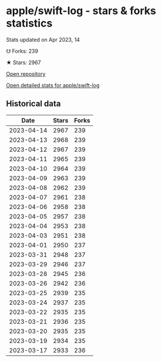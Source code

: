 # apple/swift-log - stars & forks statistics

Stats updated on Apr 2023, 14

☋ Forks: 239

★ Stars: 2967

[Open repository](https://github.com/apple/swift-log)

[Open detailed stats for apple/swift-log](https://reviewgithub.com/rep/apple/swift-log)

## Historical data
| Date | Stars | Forks |
|------|-------|-------|
| 2023-04-14 | 2967 | 239 | 
| 2023-04-13 | 2968 | 239 | 
| 2023-04-12 | 2967 | 239 | 
| 2023-04-11 | 2965 | 239 | 
| 2023-04-10 | 2964 | 239 | 
| 2023-04-09 | 2963 | 239 | 
| 2023-04-08 | 2962 | 239 | 
| 2023-04-07 | 2961 | 238 | 
| 2023-04-06 | 2958 | 238 | 
| 2023-04-05 | 2957 | 238 | 
| 2023-04-04 | 2953 | 238 | 
| 2023-04-03 | 2951 | 238 | 
| 2023-04-01 | 2950 | 237 | 
| 2023-03-31 | 2948 | 237 | 
| 2023-03-29 | 2946 | 237 | 
| 2023-03-28 | 2945 | 236 | 
| 2023-03-26 | 2942 | 236 | 
| 2023-03-25 | 2939 | 235 | 
| 2023-03-24 | 2937 | 235 | 
| 2023-03-22 | 2935 | 235 | 
| 2023-03-21 | 2936 | 235 | 
| 2023-03-20 | 2935 | 235 | 
| 2023-03-19 | 2934 | 235 | 
| 2023-03-17 | 2933 | 236 | 

